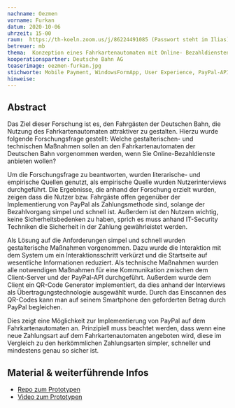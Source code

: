 ```yaml
---
nachname: Oezmen
vorname: Furkan
datum: 2020-10-06
uhrzeit: 15-00
raum:  https://th-koeln.zoom.us/j/86224491085 (Passwort steht im Ilias)
betreuer: mb
thema: 	Konzeption eines Fahrkartenautomaten mit Online- Bezahldiensten unter Berücksichtigung der Mensch Computer Interaktion und Mobile Payment
kooperationspartner: Deutsche Bahn AG
teaserimage: oezmen-furkan.jpg
stichworte: Mobile Payment, WindowsFormApp, User Experience, PayPal-API
hinweise:
---
```


## Abstract
Das Ziel dieser Forschung ist es, den Fahrgästen der Deutschen Bahn, die Nutzung des Fahrkartenautomaten attraktiver zu gestalten. Hierzu wurde folgende Forschungsfrage gestellt: Welche gestalterischen- und technischen Maßnahmen sollen an den Fahrkartenautomaten der Deutschen Bahn vorgenommen werden, wenn Sie Online-Bezahldienste anbieten wollen?

Um die Forschungsfrage zu beantworten, wurden literarische- und empirische Quellen genutzt, als empirische Quelle wurden Nutzerinterviews durchgeführt.
Die Ergebnisse, die anhand der Forschung erzielt wurden, zeigen dass die Nutzer bzw. Fahrgäste offen gegenüber der Implementierung von PayPal als Zahlungsmethode sind, solange der Bezahlvorgang simpel und schnell ist. Außerdem ist den Nutzern wichtig, keine Sicherheitsbedenken zu haben, sprich es muss anhand IT-Security Techniken die Sicherheit in der Zahlung gewährleistet werden.

Als Lösung auf die Anforderungen simpel und schnell wurden gestalterische Maßnahmen vorgenommen. Dazu wurde die Interaktion mit dem System um ein Interaktionsschritt verkürzt und die Startseite auf wesentliche Informationen reduziert. Als technische Maßnahmen wurden alle notwendigen Maßnahmen für eine Kommunikation zwischen dem Client-Server und der PayPal-API durchgeführt. Außerdem wurde dem Client ein QR-Code Generator implementiert, da dies anhand der Interviews als Übertragungstechnologie ausgewählt wurde. Durch das Einscannen des QR-Codes kann man auf seinem Smartphone den geforderten Betrag durch PayPal begleichen.

Dies zeigt eine Möglichkeit zur Implementierung von PayPal auf dem Fahrkartenautomaten an. Prinzipiell muss beachtet werden, dass wenn eine neue Zahlungsart auf dem Fahrkartenautomaten angeboten wird, diese im Vergleich zu den herkömmlichen Zahlungsarten simpler, schneller und mindestens genau so sicher ist.

## Material & weiterführende Infos
- [Repo zum Prototypen](https://github.com/furkanoezmen/projects)
- [Video zum Prototypen](https://youtu.be/oV3C9hcawNU)
